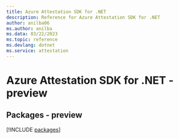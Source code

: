 ```yaml
---
title: Azure Attestation SDK for .NET
description: Reference for Azure Attestation SDK for .NET
author: anilba06
ms.author: anilba
ms.data: 03/22/2023
ms.topic: reference
ms.devlang: dotnet
ms.service: attestation
---
```

# Azure Attestation SDK for .NET - preview
## Packages - preview
[!INCLUDE [packages](attestation-index.md)]